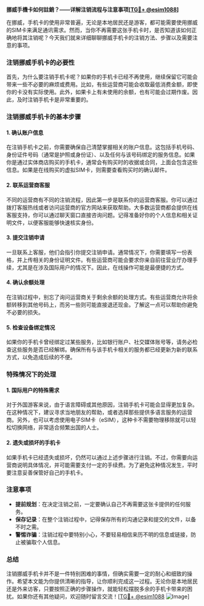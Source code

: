 **挪威手機卡如何註銷？——详解注销流程与注意事项[[TG💪+ @esim1088](https://t.me/s/esim1088)]**

在挪威，手机卡的使用非常普遍，无论是本地居民还是游客，都可能需要使用挪威的SIM卡来满足通讯需求。然而，当你不再需要这张手机卡时，是否知道该如何正确地将其注销呢？今天我们就来详细聊聊挪威手机卡的注销方法、步骤以及需要注意的事项。

### 注销挪威手机卡的必要性

首先，为什么要注销手机卡呢？如果你的手机卡已经不再使用，继续保留它可能会带来一些不必要的麻烦或费用。比如，有些运营商可能会收取最低消费金额，即使你的卡没有实际使用。此外，如果卡上有未使用的余额，也有可能会过期作废。因此，及时注销手机卡是非常重要的。

### 注销挪威手机卡的基本步骤

#### 1. 确认账户信息
在注销手机卡之前，你需要确保自己清楚掌握相关的账户信息。这包括手机号码、身份证件号码（通常是护照或身份证）、以及任何与该号码绑定的服务信息。如果你是通过实体商店购买的手机卡，通常会有购买时的收据或合同，上面会包含这些信息。如果是在线购买的虚拟SIM卡，则需要查看购买时的确认邮件。

#### 2. 联系运营商客服
不同的运营商有不同的注销流程，因此第一步是联系你的运营商客服。你可以通过拨打客服热线或者访问运营商的官方网站来获取帮助。大多数运营商都会提供在线客服支持，你可以通过聊天窗口直接咨询问题。记得准备好你的个人信息和相关证明文件，以便客服能够快速核实身份。

#### 3. 提交注销申请
一旦联系上客服，他们会指引你提交注销申请。通常情况下，你需要填写一份表格，并上传相关的身份证明文件。有些运营商可能会要求你亲自前往营业厅办理手续，尤其是在涉及国际用户的情况下。因此，在线操作可能是最便捷的方式。

#### 4. 确认余额处理
在注销过程中，别忘了询问运营商关于剩余余额的处理方式。有些运营商允许将余额转移到其他号码上，而另一些则可能直接退还现金。了解这一点可以帮助你避免不必要的损失。

#### 5. 检查设备绑定情况
如果你的手机卡曾经绑定过某些服务，比如银行账户、社交媒体账号等，请务必检查这些服务是否已经解绑。确保所有与该手机卡相关的服务都已经更新为新的联系方式，以免造成后续的不便。

### 特殊情况下的处理

#### 1. 国际用户的特殊需求
对于外国游客来说，由于语言障碍或其他原因，注销手机卡可能会显得更加复杂。在这种情况下，建议寻求当地朋友的帮助，或者选择那些提供多语言服务的运营商。另外，也可以考虑使用电子SIM卡（eSIM），这种卡不需要物理移除就可以轻松切换网络，非常适合频繁出国的人士。

#### 2. 遗失或损坏的手机卡
如果手机卡已经遗失或损坏，仍然可以通过上述步骤进行注销。不过，你需要向运营商说明具体情况，并可能需要支付一定的手续费。为了避免这种情况发生，平时要注意妥善保管好自己的手机卡。

### 注意事项

- **提前规划**：在决定注销之前，一定要确认自己不再需要这张卡提供的任何服务。
- **保存记录**：在整个注销过程中，记得保存所有的沟通记录和提交的文件，以备不时之需。
- **警惕诈骗**：注销过程中要特别小心，不要轻易相信来历不明的信息或链接，防止被骗取个人信息。

### 总结

注销挪威手机卡并不是一件特别困难的事情，但确实需要一定的耐心和细致的操作。希望本文能为你提供清晰的指导，让你顺利完成这一过程。无论你是本地居民还是外来访客，只要按照正确的步骤操作，就能轻松摆脱多余的手机卡带来的困扰。如果你还有其他疑问，欢迎随时留言交流！[[TG💪+ @esim1088](https://t.me/s/esim1088) ![Image](https://i.postimg.cc/4NQfJmqS/Snipaste-2025-05-13-00-14-12.png)]